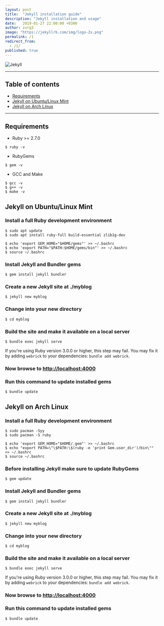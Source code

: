 ```yaml
---
layout: post
title:  "Jekyll installation guide"
description: "Jekyll installation and usage"
date:   2019-01-27 22:00:00 +0300
author: zurg3
image: "https://jekyllrb.com/img/logo-2x.png"
permalink: /1
redirect_from:
  - /1/
published: true
---
```

![Jekyll](https://jekyllrb.com/img/logo-2x.png)

-----

## Table of contents
- [Requirements](#requirements)
- [Jekyll on Ubuntu/Linux Mint](#jekyll-on-ubuntulinux-mint)
- [Jekyll on Arch Linux](#jekyll-on-arch-linux)

-----

## Requirements

- Ruby >= 2.7.0

```
$ ruby -v
```

- RubyGems

```
$ gem -v
```

- GCC and Make

```
$ gcc -v
$ g++ -v
$ make -v
```

## Jekyll on Ubuntu/Linux Mint

### Install a full Ruby development environment

```
$ sudo apt update
$ sudo apt install ruby-full build-essential zlib1g-dev
```

```
$ echo 'export GEM_HOME="$HOME/gems"' >> ~/.bashrc
$ echo 'export PATH="$PATH:$HOME/gems/bin"' >> ~/.bashrc
$ source ~/.bashrc
```

### Install Jekyll and Bundler gems

```
$ gem install jekyll bundler
```

### Create a new Jekyll site at **./myblog**

```
$ jekyll new myblog
```

### Change into your new directory

```
$ cd myblog
```

### Build the site and make it available on a local server

```
$ bundle exec jekyll serve
```

If you're using Ruby version 3.0.0 or higher, this step may fail. You may fix it by adding `webrick` to your dependencies: `bundle add webrick`.

### Now browse to [http://localhost:4000](http://localhost:4000)

### Run this command to update installed gems

```
$ bundle update
```

## Jekyll on Arch Linux

### Install a full Ruby development environment

```
$ sudo pacman -Syy
$ sudo pacman -S ruby
```

```
$ echo 'export GEM_HOME="$HOME/.gem"' >> ~/.bashrc
$ echo "export PATH=\"\$PATH:\$(ruby -e 'print Gem.user_dir')/bin\"" >> ~/.bashrc
$ source ~/.bashrc
```

### Before installing Jekyll make sure to update RubyGems

```
$ gem update
```

### Install Jekyll and Bundler gems

```
$ gem install jekyll bundler
```

### Create a new Jekyll site at **./myblog**

```
$ jekyll new myblog
```

### Change into your new directory

```
$ cd myblog
```

### Build the site and make it available on a local server

```
$ bundle exec jekyll serve
```

If you're using Ruby version 3.0.0 or higher, this step may fail. You may fix it by adding `webrick` to your dependencies: `bundle add webrick`.

### Now browse to [http://localhost:4000](http://localhost:4000)

### Run this command to update installed gems

```
$ bundle update
```
